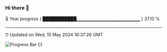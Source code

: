### Hi there 👋

⏳ Year progress { ███████████▁▁▁▁▁▁▁▁▁▁▁▁▁▁▁▁▁▁▁ } 37.10 %

---

⏰ Updated on Wed, 15 May 2024 18:37:26 GMT

![Progress Bar CI](https://github.com/IshwaranRudhara/GIT-ACTION/workflows/Progress%20Bar%20CI/badge.svg)
